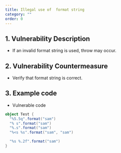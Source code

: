 ```yaml
---
title: Illegal use of  format string
category: ""
order: 0
---
```


## 1. Vulnerability Description
* If an invalid format string is used, throw may occur.


## 2. Vulnerability Countermeasure
* Verify that format string is correct.

## 3. Example code
* Vulnerable code

```SCALA
object Test {
  "%5.5q".format("sam")
  "% s".format("sam")
  "%.s".format("sam")
  "%<s %s".format("sam", "sam")

  "%s %.2f".format("sam")
}
```
